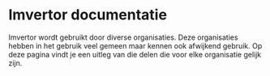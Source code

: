 # Imvertor documentatie

Imvertor wordt gebruikt door diverse organisaties. Deze organisaties hebben in het gebruik veel gemeen maar kennen ook afwijkend gebruik.
Op deze pagina vindt je een uitleg van die delen die voor elke organisatie gelijk zijn.
